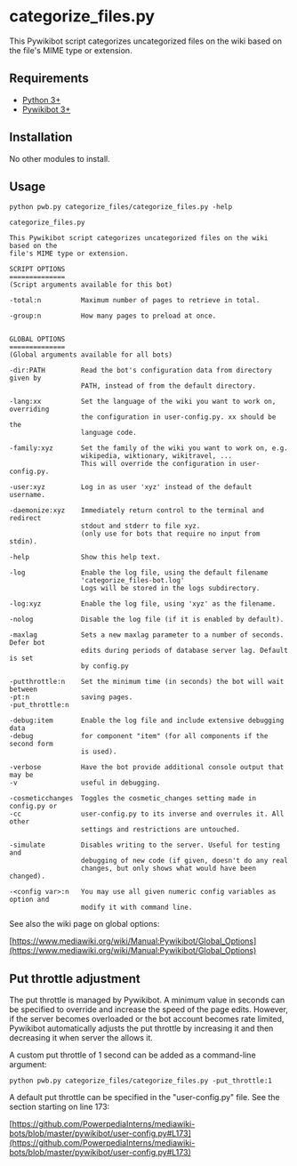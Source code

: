 # categorize_files.py

This Pywikibot script categorizes uncategorized files on the wiki based on the file's MIME type or extension.

## Requirements

* [Python 3+](https://www.python.org/downloads/)
* [Pywikibot 3+](https://www.mediawiki.org/wiki/Manual:Pywikibot/Installation#Install_Pywikibot)

## Installation

No other modules to install.

## Usage

```
python pwb.py categorize_files/categorize_files.py -help

categorize_files.py

This Pywikibot script categorizes uncategorized files on the wiki based on the
file's MIME type or extension.

SCRIPT OPTIONS
==============
(Script arguments available for this bot)

-total:n          Maximum number of pages to retrieve in total.

-group:n          How many pages to preload at once.


GLOBAL OPTIONS
==============
(Global arguments available for all bots)

-dir:PATH         Read the bot's configuration data from directory given by
                  PATH, instead of from the default directory.

-lang:xx          Set the language of the wiki you want to work on, overriding
                  the configuration in user-config.py. xx should be the
                  language code.

-family:xyz       Set the family of the wiki you want to work on, e.g.
                  wikipedia, wiktionary, wikitravel, ...
                  This will override the configuration in user-config.py.

-user:xyz         Log in as user 'xyz' instead of the default username.

-daemonize:xyz    Immediately return control to the terminal and redirect
                  stdout and stderr to file xyz.
                  (only use for bots that require no input from stdin).

-help             Show this help text.

-log              Enable the log file, using the default filename
                  'categorize_files-bot.log'
                  Logs will be stored in the logs subdirectory.

-log:xyz          Enable the log file, using 'xyz' as the filename.

-nolog            Disable the log file (if it is enabled by default).

-maxlag           Sets a new maxlag parameter to a number of seconds. Defer bot
                  edits during periods of database server lag. Default is set
                  by config.py

-putthrottle:n    Set the minimum time (in seconds) the bot will wait between
-pt:n             saving pages.
-put_throttle:n

-debug:item       Enable the log file and include extensive debugging data
-debug            for component "item" (for all components if the second form
                  is used).

-verbose          Have the bot provide additional console output that may be
-v                useful in debugging.

-cosmeticchanges  Toggles the cosmetic_changes setting made in config.py or
-cc               user-config.py to its inverse and overrules it. All other
                  settings and restrictions are untouched.

-simulate         Disables writing to the server. Useful for testing and
                  debugging of new code (if given, doesn't do any real
                  changes, but only shows what would have been changed).

-<config var>:n   You may use all given numeric config variables as option and
                  modify it with command line.
```

See also the wiki page on global options:

[https://www.mediawiki.org/wiki/Manual:Pywikibot/Global_Options](https://www.mediawiki.org/wiki/Manual:Pywikibot/Global_Options)

## Put throttle adjustment

The put throttle is managed by Pywikibot. A minimum value in seconds can be specified to override and increase the speed of the page edits. However, if the server becomes overloaded or the bot account becomes rate limited, Pywikibot automatically adjusts the put throttle by increasing it and then decreasing it when server the allows it.

A custom put throttle of 1 second can be added as a command-line argument:
```
python pwb.py categorize_files/categorize_files.py -put_throttle:1
```

A default put throttle can be specified in the "user-config.py" file. See the section starting on line 173:

[https://github.com/PowerpediaInterns/mediawiki-bots/blob/master/pywikibot/user-config.py#L173](https://github.com/PowerpediaInterns/mediawiki-bots/blob/master/pywikibot/user-config.py#L173)
